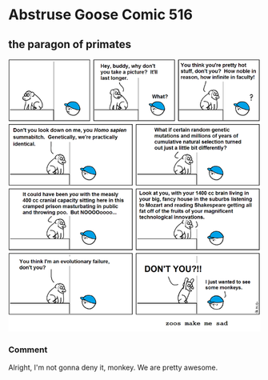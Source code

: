 # Abstruse Goose Comic 516
## the paragon of primates

![image](comics/at_the_zoo_part_2.png)
### Comment
Alright, I'm not gonna deny it, monkey. We are pretty awesome.
